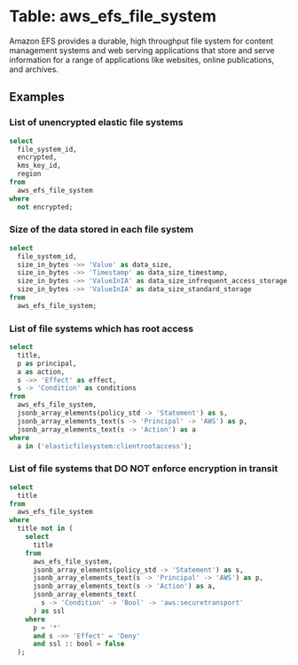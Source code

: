 # Table: aws_efs_file_system

Amazon EFS provides a durable, high throughput file system for content management systems and web serving applications that store and serve information for a range of applications like websites, online publications, and archives.

## Examples

### List of unencrypted elastic file systems

```sql
select
  file_system_id,
  encrypted,
  kms_key_id,
  region
from
  aws_efs_file_system
where
  not encrypted;
```


### Size of the data stored in each file system

```sql
select
  file_system_id,
  size_in_bytes ->> 'Value' as data_size,
  size_in_bytes ->> 'Timestamp' as data_size_timestamp,
  size_in_bytes ->> 'ValueInIA' as data_size_infrequent_access_storage,
  size_in_bytes ->> 'ValueInIA' as data_size_standard_storage
from
  aws_efs_file_system;
```


### List of file systems which has root access

```sql
select
  title,
  p as principal,
  a as action,
  s ->> 'Effect' as effect,
  s -> 'Condition' as conditions
from
  aws_efs_file_system,
  jsonb_array_elements(policy_std -> 'Statement') as s,
  jsonb_array_elements_text(s -> 'Principal' -> 'AWS') as p,
  jsonb_array_elements_text(s -> 'Action') as a
where
  a in ('elasticfilesystem:clientrootaccess');
```


### List of file systems that DO NOT enforce encryption in transit

```sql
select
  title
from
  aws_efs_file_system
where
  title not in (
    select
      title
    from
      aws_efs_file_system,
      jsonb_array_elements(policy_std -> 'Statement') as s,
      jsonb_array_elements_text(s -> 'Principal' -> 'AWS') as p,
      jsonb_array_elements_text(s -> 'Action') as a,
      jsonb_array_elements_text(
        s -> 'Condition' -> 'Bool' -> 'aws:securetransport'
      ) as ssl
    where
      p = '*'
      and s ->> 'Effect' = 'Deny'
      and ssl :: bool = false
  );
```